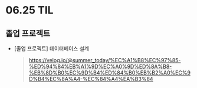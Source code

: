 <h1> 06.25 TIL </h1>

## 졸업 프로젝트
- [졸업 프로젝트] 데이터베이스 설계 
  > https://velog.io/@summer_today/%EC%A1%B8%EC%97%85-%ED%94%84%EB%A1%9D%EC%A0%9D%ED%8A%B8-%EB%8D%B0%EC%9D%B4%ED%84%B0%EB%B2%A0%EC%9D%B4%EC%8A%A4-%EC%84%A4%EA%B3%84
  

